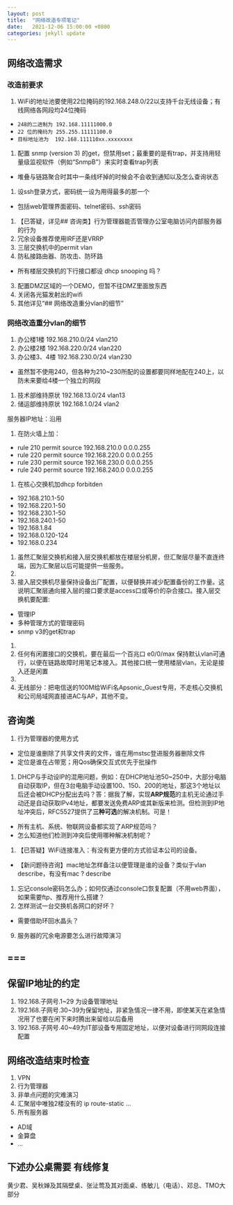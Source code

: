 ```yaml
---
layout: post
title:  "网络改造专项笔记"
date:   2021-12-06 15:00:00 +0800
categories: jekyll update
---
```


## 网络改造需求

### 改造前要求
1. WiFi的地址池要使用22位掩码的192.168.248.0/22以支持千台无线设备；有线网络各网段均24位掩码
+ `248的二进制为 192.168.11111000.0`
+ `22 位的掩码为 255.255.11111100.0`
+ `目标地址池为  192.168.111110xx.xxxxxxxx`
1. 配置 snmp (version 3) 的get，但禁用set；最重要的是有trap，并支持用轻量级监视软件（例如“SnmpB”）来实时查看trap列表
+ 堆叠与链路聚合时其中一条线坏掉的时候会不会收到通知以及怎么查询状态
1. 设ssh登录方式，密码统一设为用得最多的那一个
+ 包括web管理界面密码、telnet密码、ssh密码
1. 【已答疑，详见## 咨询类】行为管理器能否管理办公室电脑访问内部服务器的行为
1. 冗余设备推荐使用IRF还是VRRP
1. 三层交换机中的permit vlan
1. 防私接路由器、防攻击、防环路
+ 所有楼层交换机的下行接口都设 dhcp snooping 吗？
3. 配置DMZ区域的一个DEMO，但暂不往DMZ里面放东西
8. 关闭各光猫发射出的wifi
9. 其他详见“## 网络改造重分vlan的细节”

### 网络改造重分vlan的细节
1. 办公楼1楼	192.168.210.0/24	vlan210
1. 办公楼2楼	192.168.220.0/24	vlan220
1. 办公楼3、4楼	192.168.230.0/24	vlan230
+ 虽然暂不使用240，但各种为210~230所配的设置都要同样地配在240上，以防未来要给4楼一个独立的网段

1. 技术部维持原状	192.168.13.0/24		vlan13
1. 储运部维持原状	192.168.1.0/24		vlan2

服务器IP地址：沿用

1. 在防火墙上加：
+ rule 210 permit source 192.168.210.0 0.0.0.255
+ rule 220 permit source 192.168.220.0 0.0.0.255
+ rule 230 permit source 192.168.230.0 0.0.0.255
+ rule 240 permit source 192.168.240.0 0.0.0.255
1. 在核心交换机加dhcp forbitden
+ 192.168.210.1-50
+ 192.168.220.1-50
+ 192.168.230.1-50
+ 192.168.240.1-50
+ 192.168.1.84
+ 192.168.0.120-124
+ 192.168.0.234

1. 虽然汇聚层交换机和接入层交换机都放在楼层分机房，但汇聚层尽量不直连终端，因为汇聚层以后可能提供一些服务。
1. 
1. 接入层交换机尽量保持设备出厂配置，以便替换并减少配置备份的工作量。这说明汇聚层通向接入层的接口要求是access口或等价的杂合接口。接入层交换机要配置:
+ 管理IP
+ 多种管理方式的管理密码
+ snmp v3的get和trap
1. 
1. 任何有闲置接口的交换机，要在最后一个百兆口 e0/0/max 保持默认vlan可通行，以便在链路故障时用笔记本接入。其他接口统一使用楼层vlan，无论是接入还是闲置
1. 
1. 无线部分：把电信送的100M给WiFi名Apsonic_Guest专用，不走核心交换机和公司局域网直接进AC与AP，其他不变。

## 咨询类
1. 行为管理器的使用方式
+ 定位是谁删除了共享文件夹的文件，谁在用mstsc登进服务器删除文件
+ 定位是谁在占带宽；用Qos确保交互式优先于批操作
1. DHCP与手动设IP的混用问题，例如：在DHCP地址池50~250中，大部分电脑自动获取IP，但在3台电脑手动设置100、150、200的地址，那这3个地址以后还会被DHCP分配出去吗？答：据我了解，实现**ARP规范**的主机无论通过手动还是自动获取IPv4地址，都要发送免费ARP或其新版来检测。但检测到IP地址冲突后，RFC5527提供了**三种可选**的解决机制。可是！
+ 所有主机、系统、物联网设备都实现了ARP规范吗？
+ 怎么知道他们检测到冲突后使用哪种解决机制呢？
1. 【已答疑】WiFi连接准入：有没有更方便的方式验证本公司的设备。
+ 【新问题待咨询】mac地址怎样备注以便管理是谁的设备？类似于vlan describe，有没有mac ? describe
1. 忘记console密码怎么办；如何仅通过console口恢复配置（不用web界面），如果需要ftp、推荐用什么搭建？
9. 怎样测试一台交换机各网口的好坏？
+ 需要借助环回水晶头？
9. 服务器的冗余电源要怎么进行故障演习

===
---

## 保留IP地址的约定
1. 192.168.子网号.1~29 为设备管理地址
1. 192.168.子网号.30~39为保留地址，非紧急情况一律不用，即使某天在紧急情况用了也要在闲下来时腾出来留给以后备用
1. 192.168.子网号.40~49为IT部设备专用固定地址，以便对设备进行同网段连接配置

## 网络改造结束时检查
1. VPN
1. 行为管理器
1. 非单点问题的灾难演习
1. 汇聚层中唯独2楼没有的 ip route-static ...
1. 所有服务器
+ AD域
+ 金算盘
+ ...

## 下述办公桌需要 有线修复
黄少君、吴秋婵及其隔壁桌、张沚莺及其对面桌、练敏儿（电话）、邓总、TMO大部分





